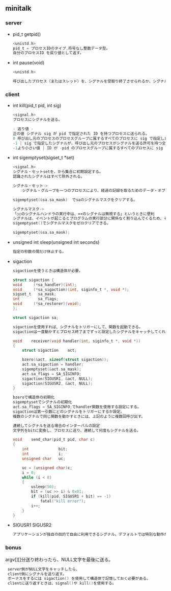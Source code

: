 ## minitalk

### server
- pid_t getpid()
    ```c
    <unistd.h>
    pid_t = プロセスIDのタイプ,符号なし整数データ型。
    自分のプロセスID を戻り値として返す。
    ```

- int pause(void)
    ```c
    <unistd.h>

    呼び出したプロセス（またはスレッド）を、シグナルを受取り終了させられるか、シグナル捕獲関数が呼び出されるまでスリープさせる。
    ```

### client
- int kill(pid_t pid, int sig)
    ```c
    <signal.h>
    プロセスにシグナルを送る。
    
    - 返り値 -
    正の値 シグナル sig が pid で指定された ID を持つプロセスに送られる。
    0 呼び出し元のプロセスのプロセスグループに属するすべてのプロセスに sig で指定したシグナルが送られる。
    -1 | sig で指定したシグナルが、呼び出し元のプロセスがシグナルを送る許可を持つ全てのプロセスに 送られる。 但し、プロセス番号 1 (init) へはシグナルは送られない。
    -1より小さい値 | ID が -pid のプロセスグループに属するすべてのプロセスに sig で指定したシグナルが送られる。
    ```
- int sigemptyset(sigset_t *set)
    ```c
    <signal.h>
    シグナル・セットsetを、から集合に初期設定する。
    認識されたシグナルはすべて除外される。

    シグナル・セット->
        シグナル・グループを一つのプロセスにより、経過の記録を取るためのデータ・オブジェクト

    sigemptyset(&sa.sa_mask)  でsaのシグナルマスクをクリアする。
    
    シグナルマスク->
    「○○のシグナルハンドラの実行中は、××のシグナルは無視する」というときに便利
    シグナルは、イベントが起こるとプログラムの実行部分に関係なく割り込んでくるため、それを防ぐことができる。
    sigemptyset()でシグナルマスクをゼロクリアできる。

    sigemptyset(&sa.sa_mask);
    ```
- unsigned int sleep(unsigned int seconds)
    ```c
    指定の秒数の間だけ休止する。
    ```

- sigaction 
    ```c
    sigactionを使うときは構造体が必要。

    struct sigaction {
    void     (*sa_handler)(int);
    void     (*sa_sigaction)(int, siginfo_t *, void *);
    sigset_t   sa_mask;
    int        sa_flags;
    void     (*sa_restorer)(void);
    };

    struct sigaction sa;
    ```
    ```c
    sigactionを使用すれば、シグナルをトリガーにして、関数を起動できる。
    sigactionは一度動かすとプロセス終了までずっと設定したシグナルをキャッチしてくれる。

    void	receiver(void handler(int, siginfo_t *, void *))
    {
    	struct sigaction	act;
    
    	bzero(&act, sizeof(struct sigaction));
    	act.sa_sigaction = handler;
    	sigemptyset(&act.sa_mask);
    	act.sa_flags = SA_SIGINFO;
    	sigaction(SIGUSR1, &act, NULL);
    	sigaction(SIGUSR2, &act, NULL);
    }
    
    bzeroで構造体の初期化
    sigemptysetでシグナルの初期化
    act.sa_flags = SA_SIGINFO;でhandler関数を使用する設定にする。
    sigactionは第一引数にどのシグナルをトリガーにするか設定。
    複数のシグナルで同じ関数を動かすときには、上記のように複数回呼び出す。
    ```
    ```c
    連続してシグナルを送る場合のインターバルの設定
    文字列をbitに変換し、プロセスに送り、連続して何度もシグナルを送る。

    void	send_char(pid_t pid, char c)
    {
    	int				bit;
    	int				i;
    	unsigned char	uc;

    	uc = (unsigned char)c;
    	i = 0;
    	while (i < 8)
    	{
    		usleep(50);
    		bit = (uc >> i) & 0x01;
    		if (kill(pid, SIGUSR1 + bit) == -1)
    			fatal("kill error");
    		i++;
    	}
    }
    ```
- SIGUSR1 SIGUSR2
    ```c    
    アプリケーションが独自の目的で自由に利用できるシグナル。デフォルトでは特別な動作が割り当てられていない。プログラムの設計者が任意の動作を設定できる。
    ```

### bonus
argv[][]分送り終わったら、NULL文字を最後に送る。
```c
 server側がNULL文字をキャッチしたら、
 client側にシグナルを送り返す。
 ボーナスをするには sigaction() を使用して構造体で記憶しておく必要がある。
 clientに送り返すときは、signal()や kill()を使用する。
```
